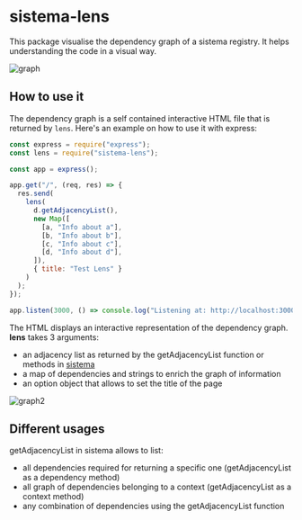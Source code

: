 # sistema-lens

This package visualise the dependency graph of a sistema registry.
It helps understanding the code in a visual way.

![graph](https://user-images.githubusercontent.com/460811/37313595-dda352c0-2647-11e8-86fd-da7f6055ebf5.png)

## How to use it

The dependency graph is a self contained interactive HTML file that is returned by `lens`.
Here's an example on how to use it with express:

```js
const express = require("express");
const lens = require("sistema-lens");

const app = express();

app.get("/", (req, res) => {
  res.send(
    lens(
      d.getAdjacencyList(),
      new Map([
        [a, "Info about a"],
        [b, "Info about b"],
        [c, "Info about c"],
        [d, "Info about d"],
      ]),
      { title: "Test Lens" }
    )
  );
});

app.listen(3000, () => console.log("Listening at: http://localhost:3000"));
```

The HTML displays an interactive representation of the dependency graph.
**lens** takes 3 arguments:

- an adjacency list as returned by the getAdjacencyList function or methods in [sistema](https://github.com/sithmel/sistema)
- a map of dependencies and strings to enrich the graph of information
- an option object that allows to set the title of the page

![graph2](https://user-images.githubusercontent.com/460811/37313680-339d43b6-2648-11e8-987a-6f14c26809a6.png)

## Different usages

getAdjacencyList in sistema allows to list:

- all dependencies required for returning a specific one (getAdjacencyList as a dependency method)
- all graph of dependencies belonging to a context (getAdjacencyList as a context method)
- any combination of dependencies using the getAdjacencyList function
